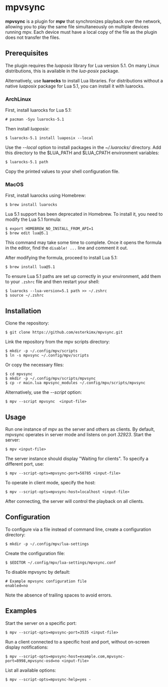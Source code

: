 # mpvsync

**mpvsync** is a plugin for **mpv** that synchronizes playback over the network, allowing you to play the same file simultaneously on multiple devices running mpv. Each device must have a local copy of the file as the plugin does not transfer the files.

## Prerequisites

The plugin requires the *luaposix* library for Lua version 5.1. On many Linux distributions, this is available in the *lua-posix* package.

Alternatively, use **luarocks** to install Lua libraries. For distributions without a native *luaposix* package for Lua 5.1, you can install it with luarocks.

### ArchLinux

First, install luarocks for Lua 5.1:

```
# pacman -Syu luarocks-5.1
```

Then install *luaposix*:

```
$ luarocks-5.1 install luaposix --local
```

Use the *--local* option to install packages in the *~/.luarocks/* directory. Add this directory to the $LUA_PATH and $LUA_CPATH environment variables:

```
$ luarocks-5.1 path
```

Copy the printed values to your shell configuration file.

### MacOS

First, install luarocks using Homebrew:

```
$ brew install luarocks
```

Lua 5.1 support has been deprecated in Homebrew. To install it, you need to modify the Lua 5.1 formula:

```
$ export HOMEBREW_NO_INSTALL_FROM_API=1
$ brew edit lua@5.1
```

This command may take some time to complete. Once it opens the formula in the editor, find the `disable! ...` line and comment it out.

After modifying the formula, proceed to install Lua 5.1:

```
$ brew install lua@5.1
```

To ensure Lua 5.1 paths are set up correctly in your environment, add them to your `.zshrc` file and then restart your shell:

```
$ luarocks --lua-version=5.1 path >> ~/.zshrc
$ source ~/.zshrc
```
## Installation

Clone the repository:

```
$ git clone https://github.com/esterkimx/mpvsync.git
```

Link the repository from the mpv scripts directory:

```
$ mkdir -p ~/.config/mpv/scripts
$ ln -s mpvsync ~/.config/mpv/scripts
```

Or copy the necessary files:

```
$ cd mpvsync
$ mkdir -p ~/.config/mpv/scripts/mpvsync
$ cp -r main.lua mpvsync_modules ~/.config/mpv/scripts/mpvsync
```

Alternatively, use the *--script* option:

```
$ mpv --script mpvsync  <input-file>
```

## Usage

Run one instance of mpv as the server and others as clients. By default, mpvsync operates in server mode and listens on port *32923*. Start the server:

```
$ mpv <input-file>
```

The server instance should display "Waiting for clients". To specify a different port, use:

```
$ mpv --script-opts=mpvsync-port=58785 <input-file>
```

To operate in client mode, specify the host:

```
$ mpv --script-opts=mpvsync-host=localhost <input-file>
```

After connecting, the server will control the playback on all clients.

## Configuration

To configure via a file instead of command line, create a configuration directory:

```
$ mkdir -p ~/.config/mpv/lua-settings
```

Create the configuration file:

```
$ $EDITOR ~/.config/mpv/lua-settings/mpvsync.conf
```

To disable mpvsync by default:

```
# Example mpvsync configuration file
enabled=no
```

Note the absence of trailing spaces to avoid errors.

## Examples

Start the server on a specific port:

```
$ mpv --script-opts=mpvsync-port=3535 <input-file>
```

Run a client connected to a specific host and port, without on-screen display notifications:

```
$ mpv --script-opts=mpvsync-host=example.com,mpvsync-port=8998,mpvsync-osd=no <input-file>
```

List all available options:

```
$ mpv --script-opts=mpvsync-help=yes -
```
